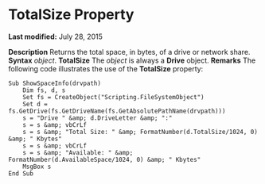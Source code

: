 
# TotalSize Property

 **Last modified:** July 28, 2015


 **Description**
Returns the total space, in bytes, of a drive or network share.
 **Syntax**
 _object_. **TotalSize**
The  _object_ is always a **Drive** object.
 **Remarks**
The following code illustrates the use of the  **TotalSize** property:



```
Sub ShowSpaceInfo(drvpath)
    Dim fs, d, s
    Set fs = CreateObject("Scripting.FileSystemObject")
    Set d = fs.GetDrive(fs.GetDriveName(fs.GetAbsolutePathName(drvpath)))
    s = "Drive " &amp; d.DriveLetter &amp; ":"
    s = s &amp; vbCrLf
    s = s &amp; "Total Size: " &amp; FormatNumber(d.TotalSize/1024, 0) &amp; " Kbytes"
    s = s &amp; vbCrLf
    s = s &amp; "Available: " &amp; FormatNumber(d.AvailableSpace/1024, 0) &amp; " Kbytes"
    MsgBox s
End Sub
```

